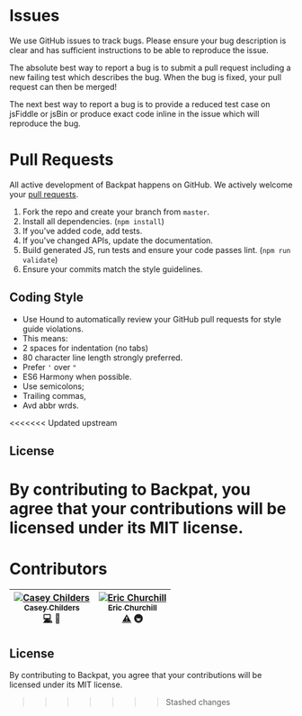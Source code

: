 # Issues

We use GitHub issues to track bugs. Please ensure your bug description is clear
and has sufficient instructions to be able to reproduce the issue.

The absolute best way to report a bug is to submit a pull request including a
new failing test which describes the bug. When the bug is fixed, your pull
request can then be merged!

The next best way to report a bug is to provide a reduced test case on jsFiddle
or jsBin or produce exact code inline in the issue which will reproduce the bug.

# Pull Requests

All active development of Backpat happens on GitHub. We actively welcome
your [pull requests](https://help.github.com/articles/creating-a-pull-request).

 1. Fork the repo and create your branch from `master`.
 2. Install all dependencies. (`npm install`)
 3. If you've added code, add tests.
 4. If you've changed APIs, update the documentation.
 5. Build generated JS, run tests and ensure your code passes lint. (`npm run validate`)
 6. Ensure your commits match the style guidelines.

 ## Coding Style
 * Use Hound to automatically review your GitHub pull requests for style guide violations.
 * This means:
 * 2 spaces for indentation (no tabs)
 * 80 character line length strongly preferred.
 * Prefer `'` over `"`
 * ES6 Harmony when possible.
 * Use semicolons;
 * Trailing commas,
 * Avd abbr wrds.

<<<<<<< Updated upstream
 ## License

 By contributing to Backpat, you agree that your contributions will be
 licensed under its MIT license.
=======
# Contributors
<!-- Contributors START
Casey_Childers cachilders https://github.com/cachilders docs code prReview
Eric_Churchill churchie317 https://github.com/churchie317 docs tests infra
Contributors END -->
<!-- Contributors table START -->
| [![Casey Childers](https://avatars.githubusercontent.com/cachilders?s=100)<br /><sub>Casey Childers</sub>](https://github.com/cachilders)<br /> [💻](https://github.com/cachilders/backpat/commits?author=cachilders) 👀 | [![Eric Churchill](https://avatars.githubusercontent.com/churchie317?s=100)<br /><sub>Eric Churchill</sub>](https://github.com/churchie317)<br /> [⚠️](https://github.com/cachilders/backpat/commits?author=churchie317) 🚇 |
| :---: | :---: |
<!-- Contributors table END -->

## License

By contributing to Backpat, you agree that your contributions will be
licensed under its MIT license.
>>>>>>> Stashed changes
